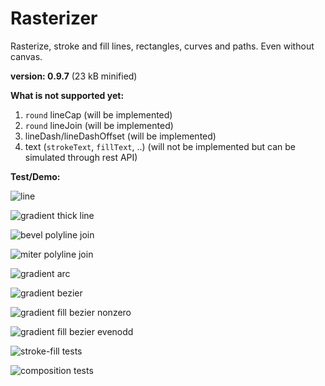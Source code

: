 # Rasterizer

Rasterize, stroke and fill lines, rectangles, curves and paths. Even without canvas.

**version: 0.9.7** (23 kB minified)

**What is not supported yet:**

1. `round` lineCap (will be implemented)
2. `round` lineJoin (will be implemented)
3. lineDash/lineDashOffset (will be implemented)
4. text (`strokeText`, `fillText`, ..)  (will not be implemented but can be simulated through rest API)


**Test/Demo:**

![line](/line.png)

![gradient thick line](/thicklines.png)

![bevel polyline join](/joinbevel.png)

![miter polyline join](/joinmiter.png)

![gradient arc](/arc.png)

![gradient bezier](/bezier.png)

![gradient fill bezier nonzero](/fill-nonzero.png)

![gradient fill bezier evenodd](/fill-evenodd.png)

![stroke-fill tests](/strokes-fills.png)

![composition tests](/compositions.png)

